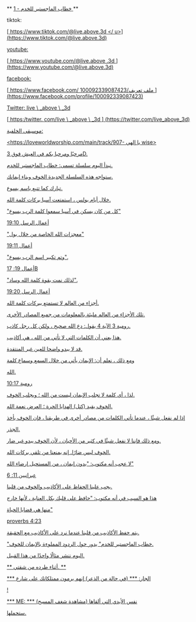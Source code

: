 ** <u> خطاب الماجستير للخدم - 1 </u> **

tiktok:

[<u> https://www.tiktok.com/@live.above.3d </ u>] (https://www.tiktok.com/@live.above.3d)

youtube:

[<u> https://www.youtube.com/@live.above .3d </u>] (https://www.youtube.com/@live.above.3d)

 facebook:

[<u> https://www.facebook.com/ ملف تعريف/100092339087423 </u>] (https://www.facebook.com/profile/100092339087423)

Twitter: live \ _above \ _3d

[<u> https:/twitter. com/live \ _above \ _3d </u>] (https://twitter.com/live_above_3d)

موسيقى الخلفية:

<https://loveworldworship.com/main/track/907- يا إلهي wise>

مرحبًا ومرحبا بكم في العيش فوق 3D.

نبدأ اليوم سلسلة تسمى: خطاب الماجستير للخدم.

ستواجه هذه السلسلة الجديدة الخوف وبناء إيمانك.

تبارك كما تتبع باسم يسوع.

خلال أيام بولس ، استمتعت آسيا بركات كلمة الله.

"كل من كان يسكن في آسيا سمعوا كلمة الرب يسوع"

أعمال الرسل 19:10

"معجزات الله الخاصة من خلال بول"

أعمال 19:11

"وتم تكبير اسم الرب يسوع".

أعمال 19: 17B

"لذلك نمت بقوة كلمة الله وساد".

أعمال الرسل 19:20

أجزاء من العالم لا تستمتع ببركات كلمة الله.

تلك الأجزاء من العالم مليئة بالمعلومات من جميع المصادر الأخرى.

رومية 3 الآية 4 يقول: دع الله صحيح ، ولكن كل رجل كاذب.

هذا يعني أن الكلمات التي لا تأتي من الله ، هي أكاذيب.

قد لا يبدو واضحا للعين غير المنتقدة.

ومع ذلك ، نعلم أن: الإيمان يأتي من خلال السمع وسماع كلمة

الله.

رومية 10:17

لذا ، أي كلمة لا تجلب الإيمان ليست من الله ؛ ويجلب الخوف.

الخوف يقيد (كتل) الهدايا الحرة ؛ العرض نعمة الله.

إذا لم نفعل شيئًا ، عندما تأتي الكلمات من مصادر أخرى في طريقنا ، فإن الخوف يأخذ

الجذر.

ومع ذلك فإننا لا نفعل شيئًا في كثير من الأحيان ، لأن الخوف يبدو غير ضار.

الخوف ليس ضارًا. إنه يمنعنا من تلقي بركات الله.

لا عجب أنه مكتوب: "بدون إيمان ، من المستحيل إرضاء الله"

عبرانيين 11: 6

يجب علينا الحفاظ على الأكاذيب والخوف من قلبنا.

هذا هو السبب في أنه مكتوب: "حافظ على قلبك بكل العناية ، لأنها خارج

منها هي قضايا الحياة"

proverbs 4:23

يتم حفظ الأكاذيب من قلبنا عندما نرد على الأكاذيب مع الحقيقة.

"خطاب الماجستير للخدم" يدور حول الردود المملوءة بالإيمان للخوف.

اليوم ننشر مثالًا واحدًا من هذا القبيل.

** أثناء طرده من شقتي. **

*** الجار: *** (في حالة من الذعر) إنهم يرمون ممتلكاتك على شارع

!

*** ME: *** (مشاهدة شغف المسيح) نفس الأيدي التي ألقاها

ستحملها.